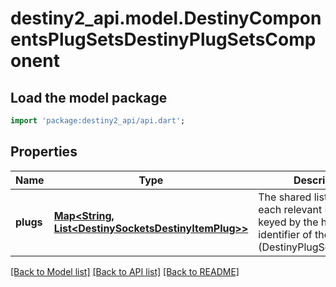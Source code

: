 # destiny2_api.model.DestinyComponentsPlugSetsDestinyPlugSetsComponent

## Load the model package
```dart
import 'package:destiny2_api/api.dart';
```

## Properties
Name | Type | Description | Notes
------------ | ------------- | ------------- | -------------
**plugs** | [**Map&lt;String, List&lt;DestinySocketsDestinyItemPlug&gt;&gt;**](List.md) | The shared list of plugs for each relevant PlugSet, keyed by the hash identifier of the PlugSet (DestinyPlugSetDefinition). | [optional] [default to {}]

[[Back to Model list]](../README.md#documentation-for-models) [[Back to API list]](../README.md#documentation-for-api-endpoints) [[Back to README]](../README.md)


